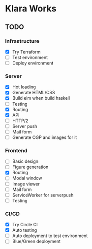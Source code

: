 # Klara Works

## TODO

### Infrastructure
- [x] Try Terraform
- [ ] Test environment
- [ ] Deploy environment

### Server
- [x] Hot loading
- [x] Generate HTML/CSS
- [x] Build elm when build haskell
- [ ] Testing
- [x] Routing
- [x] API
- [ ] HTTP/2
- [ ] Server push
- [ ] Mail form
- [ ] Generate OGP and images for it

### Frontend
- [ ] Basic design
- [ ] Figure generation
- [x] Routing
- [ ] Modal window
- [ ] Image viewer
- [ ] Mail form
- [ ] ServiceWorker for serverpush
- [ ] Testing

### CI/CD
- [x] Try Circle CI
- [x] Auto testing
- [ ] Auto deployment to test environment
- [ ] Blue/Green deployment
